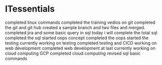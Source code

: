 # ITessentials
completed linux commands
completed the training vedios on git 
completed the git and git hub 
created  a sample branch and two files and merged.
completed  jira  and some basic query in sql
today i will complete the total  sql 
completed the sql
started oops concept
completed the oops
started the testing
currently working on testing 
completed testing and CICD
working on web development 
completed web development 
at last currently  working on cloud computing GCP
completed cloud computing
revised sql basic commands 

 

